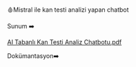 🩸Mistral ile kan testi analizi yapan chatbot

Sunum ➡️

[AI Tabanlı Kan Testi Analiz Chatbotu.pdf](https://github.com/user-attachments/files/20186883/AI.Tabanli.Kan.Testi.Analiz.Chatbotu.pdf)

Dokümantasyon➡️


